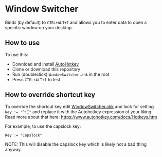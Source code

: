 # Window Switcher

Binds (by default) to `CTRL+ALT+I` and allows you to enter data to open a specific window on your desktop.

##  How to use

To use this:

- Download and install [AutoHotkey](https://github.com/Lexikos/AutoHotkey_L/releases)
- Clone or download this repository
- Run (doubleclick) `WindowSwitcher.ahk` in the root
- Press `CTRL+ALT+I` to test

## How to override shortcut key

To override the shortcut key edit [WindowSwitcher.ahk](WindowSwitcher.ahk#L8) and look for setting `Key := "^!I"` and replace it with the Autohotkey expression of your liking. Read more about that here: https://www.autohotkey.com/docs/Hotkeys.htm

For example, to use the capslock key:

```ahk
Key := "Capslock"
```

NOTE: This will disable the capslock key which is likely not a bad thing anyway.
